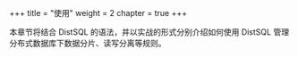 +++
title = "使用"
weight = 2
chapter = true
+++

本章节将结合 DistSQL 的语法，并以实战的形式分别介绍如何使用 DistSQL 管理分布式数据库下数据分片、读写分离等规则。
